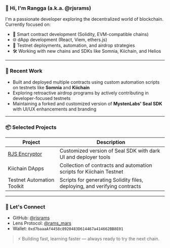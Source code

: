 ### 👋 Hi, I'm Rangga (a.k.a. @rjsrams)

I'm a passionate developer exploring the decentralized world of blockchain. Currently focused on:

- 🔐 Smart contract development (Solidity, EVM-compatible chains)
- 🌐 dApp development (React, Viem, ethers.js)
- 🔬 Testnet deployments, automation, and airdrop strategies
- 🛠️ Working with new chains and SDKs like Somnia, Kiichain, and Helios

---

### 🧪 Recent Work

- Built and deployed multiple contracts using custom automation scripts on testnets like **Somnia** and **Kiichain**
- Exploring retroactive airdrop programs by actively contributing in developer-focused testnets
- Maintaining a forked and customized version of **MystenLabs' Seal SDK** with UI/UX enhancements and branding

---

### 📦 Selected Projects

| Project | Description |
|--------|-------------|
| [RJS Encryptor](https://github.com/rjsrams/seal) | Customized version of Seal SDK with dark UI and deployer tools |
| Kiichain DApps | Collection of contracts and automation scripts for Kiichain Testnet |
| Testnet Automation Toolkit | Scripts for generating Solidity files, deploying, and verifying contracts |

---

### 🔗 Let's Connect

- GitHub: [@rjsrams](https://github.com/rjsrams)
- Lens Protocol: [@rams_mars](https://lenster.xyz/u/rams_mars)
- Wallet: `0xd7baaaAf4458c8920483D614467a414662BB8E01`

> ⚡ Building fast, learning faster — always ready to try the next chain.
